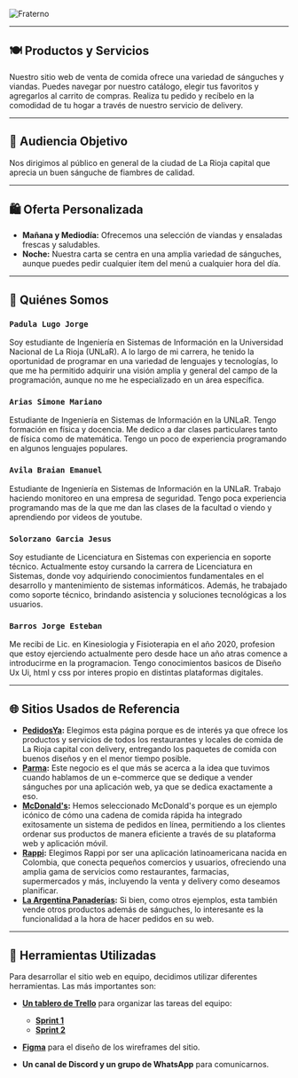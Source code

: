 ![Fraterno](https://i.ibb.co/1qCLprM/429556036-704082081603152-8948464961650998329-n.jpg)

***

## 🍽️ Productos y Servicios

Nuestro sitio web de venta de comida ofrece una variedad de sánguches y viandas. Puedes navegar por nuestro catálogo, elegir tus favoritos y agregarlos al carrito de compras. Realiza tu pedido y recíbelo en la comodidad de tu hogar a través de nuestro servicio de delivery.

***

## 🎯 Audiencia Objetivo

Nos dirigimos al público en general de la ciudad de La Rioja capital que aprecia un buen sánguche de fiambres de calidad.

***

## 🛍️ Oferta Personalizada

- **Mañana y Mediodía:** Ofrecemos una selección de viandas y ensaladas frescas y saludables.
- **Noche:** Nuestra carta se centra en una amplia variedad de sánguches, aunque puedes pedir cualquier ítem del menú a cualquier hora del día.

***

## 👥 Quiénes Somos

### `Padula Lugo Jorge`

Soy estudiante de Ingeniería en Sistemas de Información en la Universidad Nacional de La Rioja (UNLaR). A lo largo de mi carrera, he tenido la oportunidad de programar en una variedad de lenguajes y tecnologías, lo que me ha permitido adquirir una visión amplia y general del campo de la programación, aunque no me he especializado en un área específica.

### `Arias Simone Mariano`

Estudiante de Ingeniería en Sistemas de Información en la UNLaR. Tengo formación en física y docencia. Me dedico a dar clases particulares tanto de física como de matemática. Tengo un poco de experiencia programando en algunos lenguajes populares.

### `Avila Braian Emanuel`

Estudiante de Ingeniería en Sistemas de Información en la UNLaR. Trabajo haciendo monitoreo en una empresa de seguridad. Tengo poca experiencia programando mas de la que me dan las clases de la facultad o viendo y aprendiendo por videos de youtube.

### `Solorzano Garcia Jesus`

Soy estudiante de Licenciatura en Sistemas con experiencia en soporte técnico. Actualmente estoy cursando la carrera de Licenciatura en Sistemas, donde voy adquiriendo conocimientos fundamentales en el desarrollo y mantenimiento de sistemas informáticos. Además, he trabajado como soporte técnico, brindando asistencia y soluciones tecnológicas a los usuarios.

### `Barros Jorge Esteban`

Me recibi de Lic. en Kinesiologia y Fisioterapia en el año 2020, profesion que estoy ejerciendo actualmente pero desde hace un año atras comence a introducirme en la programacion. Tengo conocimientos basicos de Diseño Ux Ui, html y css por interes propio en distintas plataformas digitales.

***

## 🌐 Sitios Usados de Referencia

- **[PedidosYa](https://www.pedidosya.com/):** Elegimos esta página porque es de interés ya que ofrece los productos y servicios de todos los restaurantes y locales de comida de La Rioja capital con delivery, entregando los paquetes de comida con buenos diseños y en el menor tiempo posible.
- **[Parma](https://pedix.app/parmavelezsarsfield/):** Este negocio es el que más se acerca a la idea que tuvimos cuando hablamos de un e-commerce que se dedique a vender sánguches por una aplicación web, ya que se dedica exactamente a eso.
- **[McDonald's](https://www.mcdonalds.com.ar/pedidos):** Hemos seleccionado McDonald's porque es un ejemplo icónico de cómo una cadena de comida rápida ha integrado exitosamente un sistema de pedidos en línea, permitiendo a los clientes ordenar sus productos de manera eficiente a través de su plataforma web y aplicación móvil.
- **[Rappi](https://www.rappi.com.ar/restaurantes/category/sandwiches):** Elegimos Rappi por ser una aplicación latinoamericana nacida en Colombia, que conecta pequeños comercios y usuarios, ofreciendo una amplia gama de servicios como restaurantes, farmacias, supermercados y más, incluyendo la venta y delivery como deseamos planificar.
- **[La Argentina Panaderías](https://www.clargentina.com.ar/):** Si bien, como otros ejemplos, esta también vende otros productos además de sánguches, lo interesante es la funcionalidad a la hora de hacer pedidos en su web.

***

## 🔧 Herramientas Utilizadas

Para desarrollar el sitio web en equipo, decidimos utilizar diferentes herramientas. Las más importantes son:

- **[Un tablero de Trello](https://trello.com/invite/b/6UOiX6C9/ATTI1b95dd1688033b327c9a5031375b27b25E38CFB6/sprint1)** para organizar las tareas del equipo:
    + **[Sprint 1](https://trello.com/invite/b/6UOiX6C9/ATTI1b95dd1688033b327c9a5031375b27b25E38CFB6/sprint1)**
    + **[Sprint 2](https://trello.com/invite/b/iBOdHWnk/ATTIc2e0fc5ebc6b58e12e6d28d69eb3d3b09FEDB87D/sprint-2)**

- **[Figma](https://www.figma.com/team_invite/redeem/Brz2yNVsUCI4XHMNDppA7V)** para el diseño de los wireframes del sitio.

- **Un canal de Discord y un grupo de WhatsApp** para comunicarnos.

